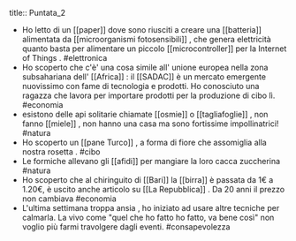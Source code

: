 title:: Puntata_2

- Ho letto di un [[paper]] dove sono riusciti a creare una [[batteria]] alimentata da [[microorganismi fotosensibili]] , che genera elettricità quanto basta per alimentare un piccolo [[microcontroller]] per la Internet of Things . #elettronica
- Ho scoperto che c'è' una cosa simile all' unione europea nella zona subsahariana dell' [[Africa]] : il [[SADAC]] è un mercato emergente nuovissimo con fame di tecnologia e prodotti. Ho conosciuto una ragazza che lavora per importare prodotti per la produzione di cibo lì. #economia
- esistono delle api solitarie chiamate [[osmie]] o [[tagliafoglie]] , non fanno [[miele]] , non hanno una casa ma sono fortissime impollinatrici! #natura
- Ho scoperto un [[pane Turco]] , a forma di fiore che assomiglia alla nostra rosetta . #cibo
- Le formiche allevano gli [[afidi]] per mangiare la loro cacca zuccherina #natura
- Ho scoperto che al chiringuito di [[Bari]] la [[birra]] è passata da 1€ a 1.20€, è uscito anche articolo su [[La Repubblica]] . Da 20 anni il prezzo non cambiava #economia
- L'ultima settimana troppa ansia , ho iniziato ad usare altre tecniche per calmarla. La vivo come "quel che ho fatto ho fatto, va bene così" non voglio più farmi travolgere dagli eventi. #consapevolezza
